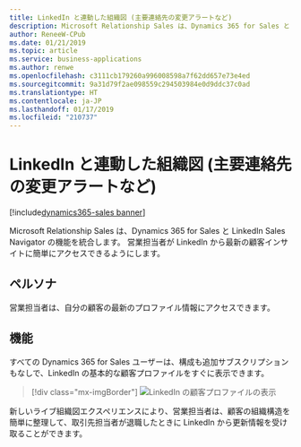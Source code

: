 ```yaml
---
title: LinkedIn と連動した組織図 (主要連絡先の変更アラートなど)
description: Microsoft Relationship Sales は、Dynamics 365 for Sales と LinkedIn Sales Navigator の機能を統合し、営業担当者が最新の顧客インサイトを取得できるようにします。
author: ReneeW-CPub
ms.date: 01/21/2019
ms.topic: article
ms.service: business-applications
ms.author: renwe
ms.openlocfilehash: c3111cb179260a996008598a7f62dd657e73e4ed
ms.sourcegitcommit: 9a31d79f2ae098559c294503984e0d9ddc37c0ad
ms.translationtype: HT
ms.contentlocale: ja-JP
ms.lasthandoff: 01/17/2019
ms.locfileid: "210737"
---
```

#  <a name="linkedin-driven-organization-charts-including-alerts-when-key-contacts-change-companies"></a>LinkedIn と連動した組織図 (主要連絡先の変更アラートなど)
[!include[dynamics365-sales banner](../includes/dynamics365-sales.md)]


Microsoft Relationship Sales は、Dynamics 365 for Sales と LinkedIn Sales Navigator の機能を統合します。 営業担当者が LinkedIn から最新の顧客インサイトに簡単にアクセスできるようにします。

## <a name="persona"></a>ペルソナ

営業担当者は、自分の顧客の最新のプロファイル情報にアクセスできます。

## <a name="features"></a>機能

すべての Dynamics 365 for Sales ユーザーは、構成も追加サブスクリプションもなしで、LinkedIn の基本的な顧客プロファイルをすぐに表示できます。

> [!div class="mx-imgBorder"]
> ![LinkedIn の顧客プロファイルの表示](media/intelligent-social-selling-relationship-sales-mrs-1.png "LinkedIn の顧客プロファイルの表示")
<!-- Picture 5 -->

新しいライブ組織図エクスペリエンスにより、営業担当者は、顧客の組織構造を簡単に整理して、取引先担当者が退職したときに LinkedIn から更新情報を受け取ることができます。
